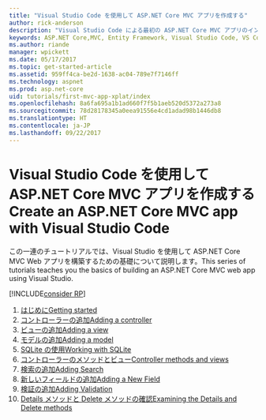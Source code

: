 ```yaml
---
title: "Visual Studio Code を使用して ASP.NET Core MVC アプリを作成する"
author: rick-anderson
description: "Visual Studio Code による最初の ASP.NET Core MVC アプリのインデックス ページ"
keywords: ASP.NET Core,MVC, Entity Framework, Visual Studio Code, VS Code
ms.author: riande
manager: wpickett
ms.date: 05/17/2017
ms.topic: get-started-article
ms.assetid: 959ff4ca-be2d-1638-ac04-789e7f7146ff
ms.technology: aspnet
ms.prod: asp.net-core
uid: tutorials/first-mvc-app-xplat/index
ms.openlocfilehash: 8a6fa695a1b1ad660f7f5b1aeb520d5372a273a8
ms.sourcegitcommit: 78d28178345a0eea91556e4cd1adad98b1446db8
ms.translationtype: HT
ms.contentlocale: ja-JP
ms.lasthandoff: 09/22/2017
---
```

# <a name="create-an-aspnet-core-mvc-app-with-visual-studio-code"></a><span data-ttu-id="b5d32-104">Visual Studio Code を使用して ASP.NET Core MVC アプリを作成する</span><span class="sxs-lookup"><span data-stu-id="b5d32-104">Create an ASP.NET Core MVC app with Visual Studio Code</span></span>

<span data-ttu-id="b5d32-105">この一連のチュートリアルでは、Visual Studio を使用して ASP.NET Core MVC Web アプリを構築するための基礎について説明します。</span><span class="sxs-lookup"><span data-stu-id="b5d32-105">This series of tutorials teaches you the basics of building an ASP.NET Core MVC web app using Visual Studio.</span></span> 

[!INCLUDE[consider RP](../../includes/razor.md)]

1. [<span data-ttu-id="b5d32-106">はじめに</span><span class="sxs-lookup"><span data-stu-id="b5d32-106">Getting started</span></span>](start-mvc.md)
2. [<span data-ttu-id="b5d32-107">コントローラーの追加</span><span class="sxs-lookup"><span data-stu-id="b5d32-107">Adding a controller</span></span>](adding-controller.md)
3. [<span data-ttu-id="b5d32-108">ビューの追加</span><span class="sxs-lookup"><span data-stu-id="b5d32-108">Adding a view</span></span>](adding-view.md)
4. [<span data-ttu-id="b5d32-109">モデルの追加</span><span class="sxs-lookup"><span data-stu-id="b5d32-109">Adding a model</span></span>](adding-model.md)
5. [<span data-ttu-id="b5d32-110">SQLite の使用</span><span class="sxs-lookup"><span data-stu-id="b5d32-110">Working with SQLite</span></span>](working-with-sql.md)
6. [<span data-ttu-id="b5d32-111">コントローラーのメソッドとビュー</span><span class="sxs-lookup"><span data-stu-id="b5d32-111">Controller methods and views</span></span>](controller-methods-views.md)
7. [<span data-ttu-id="b5d32-112">検索の追加</span><span class="sxs-lookup"><span data-stu-id="b5d32-112">Adding Search</span></span>](search.md)
8. [<span data-ttu-id="b5d32-113">新しいフィールドの追加</span><span class="sxs-lookup"><span data-stu-id="b5d32-113">Adding a New Field</span></span>](new-field.md)
9. [<span data-ttu-id="b5d32-114">検証の追加</span><span class="sxs-lookup"><span data-stu-id="b5d32-114">Adding Validation</span></span>](validation.md)
10. [<span data-ttu-id="b5d32-115">Details メソッドと Delete メソッドの確認</span><span class="sxs-lookup"><span data-stu-id="b5d32-115">Examining the Details and Delete methods</span></span>](xref:tutorials/first-mvc-app/details)
